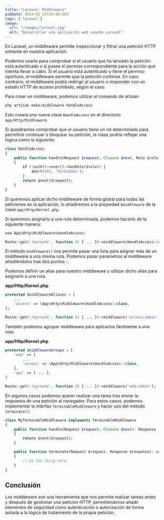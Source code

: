 ```yaml
---
title: "Laravel: Middleware"
pubDate: 2024-02-23T20:00:00Z
tags: ['laravel']
image:
  url: "/images/laravel.jpg"
  alt: "Desarrollar una aplicación web usando Laravel"
---
```

En Laravel, un middleware permite inspeccionar y filtrar una petición HTTP entrante en nuestra aplicación.

Podemos usarlo para comprobar si el usuario que ha lanzado la petición está autenticado o si posee el permiso correspondiente para la acción que intenta llevar a cabo. Si el usuario está autenticado y tiene el permiso oportuno, el middleware permite que la petición continúe. En caso contrario, el middleware podrá redirigir al usuario o responder con un estado HTTP de acceso prohibido, según el caso.

Para crear un middleware, podemos utilizar el comando de artisan
```bash
php artisan make:middleware HandleAccess
```

Esto creará una nueva clase `HandleAccess` en el directorio `app/Http/Middleware`.

Si quisiéramos comprobar que el usuario tiene un rol determinado para permitirle continuar o bloquear su petición, la clase podría reflejar una lógica como la siguiente:

```php
class HandleAccess
{
    public function handle(Request $request, Closure $next, Role $role): Response
    {
        if (!auth()->user()->hasRole($role)) {
            abort(403, 'Forbidden');
        }
        return $next($request);
    }
}
```

Si queremos aplicar dicho middleware de forma global para todas las peticiones en la aplicación, lo añadiremos a la propiedad `$middleware` de la clase `app/Http/Kernel.php`.

Si queremos asignarlo a una ruta determinada, podemos hacerlo de la siguiente manera:
```php
use App\Http\Middleware\HandleAccess;

Route::get('/myroute', function () { ... })->middleware(HandleAccess::class . ':admin');
```
El método `middleware()` nos permite pasar una lista para asignar más de un middleware a una misma ruta.
Podemos pasar parámetros al middleware añadiéndolos tras dos puntos `:`.

Podemos definir un alias para nuestro middleware y utilizar dicho alias para asignarlo a una ruta.

**app/Http/Kernel.php**
```php
protected $middlewareAliases = [
    ...
    'access' => \App\Http\Middleware\HandleAccess::class,
];
```
```php
Route::get('/myroute', function () { ... })->middleware('access:admin');
```

También podemos agrupar middleware para aplicarlos fácilmente a una ruta:

**app/Http/Kernel.php**
```php
protected $middlewareGroups = [
    'web' => [
        ...
        'access' => \App\Http\Middleware\HandleAccess::class,
    ],
    'api' => [ ... ],
]
```
```php
Route::get('/myroute', function () { ... })->middleware('web:admin');
```

En algunos casos podemos querer realizar una tarea tras enviar la respuesta de una petición al navegador. Para estos casos, podemos implementar la interfaz `TerminableMiddleware` y hacer uso del método `terminate()`:
```php
class MyTerminableMiddleware implements TerminableMiddleware
{
    public function handle(Request $request, Closure $next): Response
    {
        return $next($request);
    }

    public function terminate(Request $request, Response $response): void
    {
        // Do the thing here.
    }
}
```

## Conclusión
Los middleware son una herramienta que nos permite realizar tareas antes y después de gestionar una petición HTTP, permitiéndonos añadir elementos de seguridad como autenticación o autorización de forma aislada a la lógica de tratamiento de la propia petición.
